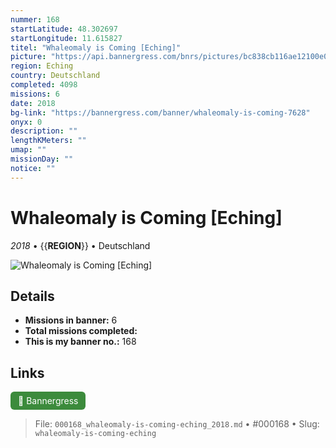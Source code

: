 ```yaml
---
nummer: 168
startLatitude: 48.302697
startLongitude: 11.615827
titel: "Whaleomaly is Coming [Eching]"
picture: "https://api.bannergress.com/bnrs/pictures/bc838cb116ae12100e0bb126b9485086"
region: Eching
country: Deutschland
completed: 4098
missions: 6
date: 2018
bg-link: "https://bannergress.com/banner/whaleomaly-is-coming-7628"
onyx: 0
description: ""
lengthKMeters: ""
umap: ""
missionDay: ""
notice: ""
---
```

# Whaleomaly is Coming [Eching]

*2018* • {{__REGION__}} • Deutschland

![Whaleomaly is Coming [Eching]](https://api.bannergress.com/bnrs/pictures/bc838cb116ae12100e0bb126b9485086)



## Details

- **Missions in banner:** 6
- **Total missions completed:** 
- **This is my banner no.:** 168





## Links
<a href="https://bannergress.com/banner/whaleomaly-is-coming-7628" target="_blank" style="display:inline-block;margin-right:8px;padding:6px 12px;background:#3c8b3c;color:#fff;text-decoration:none;border-radius:6px;">🔗 Bannergress</a>



> File: `000168_whaleomaly-is-coming-eching_2018.md` • #000168 • Slug: `whaleomaly-is-coming-eching`
